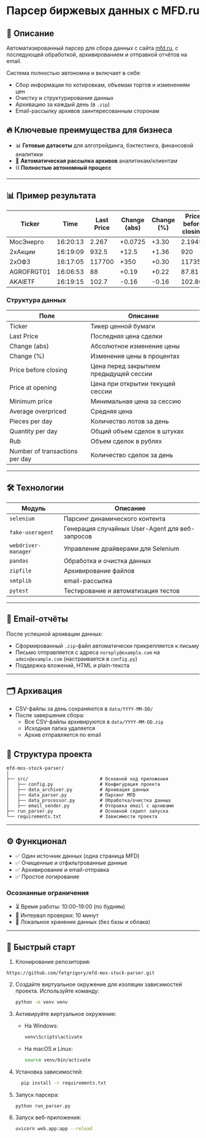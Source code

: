 # Парсер биржевых данных с MFD.ru

## 📌 Описание
Автоматизированный парсер для сбора данных с сайта [mfd.ru](https://mfd.ru/marketdata/?id=5&mode=0), с последующей обработкой, архивированием и отправкой отчётов на email.

Система полностью автономна и включает в себя:
- Сбор информации по котировкам, объемам торгов и изменениям цен
- Очистку и структурирование данных
- Архивацию за каждый день (в `.zip`)
- Email-рассылку архивов заинтересованным сторонам

## 🔥 Ключевые преимущества для бизнеса
- 📊 **Готовые датасеты** для алготрейдинга, бэктестинга, финансовой аналитики
- 📨 **Автоматическая рассылка архивов** аналитикам/клиентам
- ⛓ **Полностью автономный процесс**

---

## 📊 Пример результата

| Ticker          | Time     | Last Price | Change (abs) | Change (%) | Price before closing | Price at opening | Minimum price | Average overpriced | Pieces per day | Quantity per day | Rub| Number of transactions per day |
|-----------------|----------|------------|--------------|------------|--------------------|----------------|---------------|------------------|----------------|-----------------|-----------|-------------------------------|
| МосЭнерго       | 16:20:13 | 2.267      | +0.0725      | +3.30     | 2.1945             | 2.187          | 2.1455        | 2.271            | 2.218          | 19935000        | 44217168  | 4489                          |
| 2хАкции         | 16:19:09 | 932.5      | +12.5        | +1.36     | 920                | 914.5          | 910           | 940              | 927            | 5865            | 5436331   | 83                            |
| 2хОФЗ           | 16:17:05 | 117700     | +350         | +0.30     | 117350             | 117000         | 117000        | 117700           | 117200         | 181             | 21212700  | 14                            |
| AGROFRGT01      | 16:06:53 | 88         | +0.19        | +0.22     | 87.81              | 87.93          | 87.49         | 88               | 87.88          | 313             | 275071    | 61                            |
| AKAIETF         | 16:19:15 | 102.7      | -0.16        |  -0.16    | 102.86             | 102.86         | 102.9         | 102.9            | 102.3          | 258             | 26393     | 76                            |

### Структура данных
Поле | Описание
-----|---------
Ticker | Тикер ценной бумаги
Last Price | Последняя цена сделки
Change (abs)|  Абсолютное изменение цены
Change (%) | Изменение цены в процентах
Price before closing | Цена перед закрытием предыдущей сессии
Price at opening |  Цена при открытии текущей сессии
Minimum price |   Минимальная цена за сессию
Average overpriced |    Средняя цена
Pieces per day |    Количество лотов за день
Quantity per day | Общий объем сделок в штуках
Rub         | Объем сделок в рублях
Number of transactions per day | Количество сделок за день

---


## 🛠️ Технологии

| Модуль          | Описание                          |
|-----------------|-----------------------------------|
| `selenium`      | Парсинг динамического контента|
| `fake-useragent`| Генерация случайных User-Agent для веб-запросов|
| `webdriver-manager`| Управление драйверами для Selenium|
| `pandas`| Обработка и очистка данных|
| `zipfile`| Архивирование файлов|
| `smtplib`| email-рассылка|
| `pytest`| Тестирование и автоматизация тестов|
---

## 📨 Email-отчёты

После успешной архивации данных:
- Сформированный `.zip`-файл автоматически прикрепляется к письму
- Письмо отправляется с адреса `noreply@example.com` на `admin@example.com` (настраивается в `config.py`)
- Поддержка вложений, HTML и plain-текста

---

## 🗂 Архивация

- CSV-файлы за день сохраняются в `data/YYYY-MM-DD/`
- После завершения сбора:
  - Все CSV-файлы архивируются в `data/YYYY-MM-DD.zip`
  - Исходная папка удаляется
  - Архив отправляется по email

## 📁 Структура проекта
```text
mfd-mos-stock-parser/
│
├── src/                          # Основной код приложения
│   ├── config.py                 # Конфигурация проекта
│   ├── data_archiver.py          # Архивация данных
│   ├── data_parser.py            # Парсинг MFD
│   ├── data_processor.py         # Обработка/очистка данных
│   ├── email_sender.py           # Отправка email с архивами
├── run_parser.py                 # Основной скрипт запуска
└── requirements.txt              # Зависимости проекта
```
---

## ⚙️ Функционал
- ✅ Один источник данных (одна страница MFD)
- ✅ Очищенные и отфильтрованные данные
- ✅ Архивирование и email-отправка
- ✅ Простое логирование

### Осознанные ограничения
- ⏳ Время работы: 10:00–19:00 (по будням)
- 🔁 Интервал проверки: 10 минут
- 📂 Локальное хранение данных (без базы и облака)

---

## 🚀 Быстрый старт
1. Клонирование репозитория:
 ```
https://github.com/fetgrigory/mfd-mos-stock-parser.git
   ```
2. Создайте виртуальное окружение для изоляции зависимостей проекта. 
   Используйте команду:
   ```bash
   python -m venv venv
   ```

3. Активируйте виртуальное окружение:
   - На Windows:
     ```bash
     venv\Scripts\activate
     ```
   - На macOS и Linux:
     ```bash
     source venv/bin/activate
     ```
4. Установка зависимостей:
   ```bash
     pip install -r requirements.txt
     ```
5. Запуск парсера:
   ```bash
   python run_parser.py
   ```

6. Запуск веб-приложения:
   ```bash
   uvicorn web.app:app --reload
   ```
